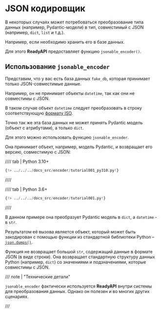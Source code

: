 # JSON кодировщик

В некоторых случаях может потребоваться преобразование типа данных (например, Pydantic-модели) в тип, совместимый с JSON (например, `dict`, `list` и т.д.).

Например, если необходимо хранить его в базе данных.

Для этого **ReadyAPI** предоставляет функцию `jsonable_encoder()`.

## Использование `jsonable_encoder`

Представим, что у вас есть база данных `fake_db`, которая принимает только JSON-совместимые данные.

Например, он не принимает объекты `datetime`, так как они не совместимы с JSON.

В таком случае объект `datetime` следует преобразовать в строку соответствующую <a href="https://en.wikipedia.org/wiki/ISO_8601" class="external-link" target="_blank">формату ISO</a>.

Точно так же эта база данных не может принять Pydantic модель (объект с атрибутами), а только `dict`.

Для этого можно использовать функцию `jsonable_encoder`.

Она принимает объект, например, модель Pydantic, и возвращает его версию, совместимую с JSON:

//// tab | Python 3.10+

```Python hl_lines="4  21"
{!> ../../../docs_src/encoder/tutorial001_py310.py!}
```

////

//// tab | Python 3.6+

```Python hl_lines="5  22"
{!> ../../../docs_src/encoder/tutorial001.py!}
```

////

В данном примере она преобразует Pydantic модель в `dict`, а `datetime` - в `str`.

Результатом её вызова является объект, который может быть закодирован с помощью функции из стандартной библиотеки Python – <a href="https://docs.python.org/3/library/json.html#json.dumps" class="external-link" target="_blank">`json.dumps()`</a>.

Функция не возвращает большой `str`, содержащий данные в формате JSON (в виде строки). Она возвращает стандартную структуру данных Python (например, `dict`) со значениями и подзначениями, которые совместимы с JSON.

/// note | "Технические детали"

`jsonable_encoder` фактически используется **ReadyAPI** внутри системы для преобразования данных. Однако он полезен и во многих других сценариях.

///
